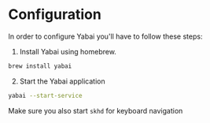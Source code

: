 # Configuration

In order to configure Yabai you'll have to follow these steps:

1. Install Yabai using homebrew.
```bash
brew install yabai
```

2. Start the Yabai application
```bash
yabai --start-service
```

Make sure you also start `skhd` for keyboard navigation

